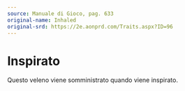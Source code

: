 ```yaml
---
source: Manuale di Gioco, pag. 633
original-name: Inhaled
original-srd: https://2e.aonprd.com/Traits.aspx?ID=96
---
```


# Inspirato

Questo veleno viene somministrato quando viene inspirato.
